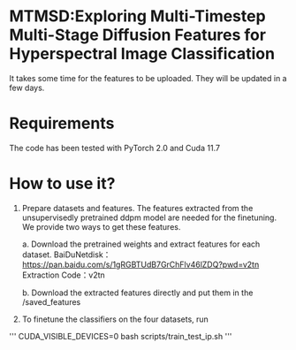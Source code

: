 # MTMSD:Exploring Multi-Timestep Multi-Stage Diffusion Features for Hyperspectral Image Classification
It takes some time for the features to be uploaded. They will be updated in a few days.

# Requirements
The code has been tested with PyTorch 2.0 and Cuda 11.7

# How to use it?
1. Prepare datasets and features. The features extracted from the unsupervisedly pretrained ddpm model are needed for the finetuning. We provide two ways to get these features.
   
   a. Download the pretrained weights and extract features for each dataset.
      BaiDuNetdisk：https://pan.baidu.com/s/1gRGBTUdB7GrChFlv46lZDQ?pwd=v2tn 
      Extraction Code：v2tn
   
   b. Download the extracted features directly and put them in the /saved_features

2. To finetune the classifiers on the four datasets, run

'''
CUDA_VISIBLE_DEVICES=0 bash scripts/train_test_ip.sh
'''
